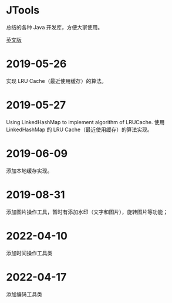 # JTools
总结的各种 Java 开发库，方便大家使用。

[英文版](README_EN.md)

# 2019-05-26 
实现 LRU Cache（最近使用缓存）的算法。

# 2019-05-27
Using LinkedHashMap to implement algorithm of LRUCache.
使用 LinkedHashMap 的 LRU Cache（最近使用缓存）的算法实现。

# 2019-06-09
添加本地缓存实现。

# 2019-08-31
添加图片操作工具，暂时有添加水印（文字和图片），旋转图片等功能；

# 2022-04-10
添加时间操作工具类

# 2022-04-17
添加编码工具类